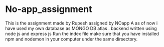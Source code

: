 # No-app_assignment
This is the assignment made by Rupesh assigned by NOapp A
as of now i have used my own database as MONGO DB atlas .
backend written using node js and express js
Run the index file 
make sure that you have installed npm and nodemon in your computer under  the same dirsectory.
